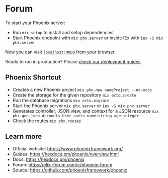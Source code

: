 # Forum

To start your Phoenix server:

- Run `mix setup` to install and setup dependencies
- Start Phoenix endpoint with `mix phx.server` or inside IEx with `iex -S mix phx.server`

Now you can visit [`localhost:4000`](http://localhost:4000) from your browser.

Ready to run in production? Please [check our deployment guides](https://hexdocs.pm/phoenix/deployment.html).

## Phoenix Shortcut

- Creates a new Phoenix project `mix phx.new nameProject --no-ecto`
- Create the storage for the given repository `mix ecto.create`
- Run the database migrations `mix ecto.migrate`
- Start the Phoenix server `mix phx.server` or `iex -S mix phx.server`
- Generates controller, JSON view, and context for a JSON resource `mix phx.gen.json Accounts User users name:string age:integer`
- Check the routes `mix phx.routes`

## Learn more

- Official website: https://www.phoenixframework.org/
- Guides: https://hexdocs.pm/phoenix/overview.html
- Docs: https://hexdocs.pm/phoenix
- Forum: https://elixirforum.com/c/phoenix-forum
- Source: https://github.com/phoenixframework/phoenix
